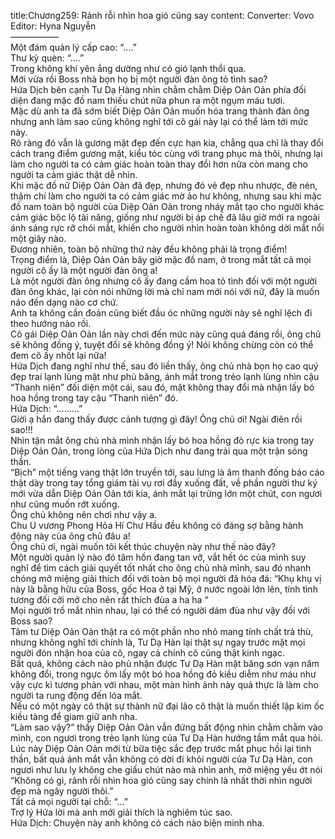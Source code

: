 title:Chương259: Rảnh rỗi nhìn hoa gió cũng say
content:
Converter: Vovo<br>Editor: Hyna Nguyễn<br>—————–<br>Một đám quản lý cấp cao: “….”<br>Thư kỳ quèn: “….”<br>Trong không khí yên ắng dường như có gió lạnh thổi qua.<br>Mới vừa rồi Boss nhà bọn họ bị một người đàn ông tỏ tình sao?<br>Hứa Dịch bên cạnh Tư Dạ Hàng nhìn chằm chằm Diệp Oản Oản phía đối diện đang mặc đồ nam thiếu chút nữa phun ra một ngụm máu tươi.<br>Mặc dù anh ta đã sớm biết Diệp Oản Oản muốn hóa trang thành đàn ông nhưng anh làm sao cũng không nghĩ tới cô gái này lại có thể làm tới mức này.<br>Rõ ràng đó vẫn là gương mặt đẹp đến cực hạn kia, chẳng qua chỉ là thay đổi cách trang điểm gương mặt, kiểu tóc cùng với trang phục mà thôi, nhưng lại làm cho người ta có cảm giác hoàn toàn thay đổi hơn nữa còn mang cho người ta cảm giác thật dễ nhìn.<br>Khi mặc đồ nữ Diệp Oản Oản đã đẹp, nhưng đó vẻ đẹp nhu nhược, đè nén, thậm chí làm cho người ta có cảm giác mờ ảo hư không, nhưng sau khi mặc đồ nam toàn bộ người của Diệp Oản Oản trong nháy mắt tạo cho người khác cảm giác bộc lộ tài năng, giống như người bị áp chế đã lâu giờ mới ra ngoài ánh sáng rực rỡ chói mắt, khiến cho người nhìn hoàn toàn không dời mắt nổi một giây nào.<br>Đương nhiên, toàn bộ những thứ này đều không phải là trọng điểm!<br>Trọng điểm là, Diệp Oản Oản bây giờ mặc đồ nam, ở trong mắt tất cả mọi người cô ấy là một người đàn ông a!<br>Là một người đàn ông nhưng cô ấy đang cầm hoa tỏ tình đối với một người đàn ông khác, lại còn nói những lời mà chỉ nam mới nói với nữ, đây là muốn náo đến dạng nào cơ chứ.<br>Anh ta không cần đoán cũng biết đầu óc những người này sẽ nghĩ lệch đi theo hướng nào rồi.<br>Cô gái Diệp Oản Oản lần này chơi đến mức này cũng quá đáng rồi, ông chủ sẽ không đồng ý, tuyệt đối sẽ không đồng ý! Nói không chừng còn có thể đem cô ấy nhốt lại nữa!<br>Hứa Dịch đang nghĩ như thế, sau đó liền thấy, ông chủ nhà bọn họ cao quý đẹp trai lạnh lùng mặt như phủ băng, ánh mắt trong trẻo lạnh lùng nhìn cậu “Thanh niên” đối diện một cái, sau đó, mặt không thay đổi mà nhận lấy bó hoa hồng trong tay cậu “Thanh niên” đó.<br>Hứa Dịch: “………”<br>Giời ạ hắn đang thấy được cảnh tượng gì đây! Ông chủ ơi! Ngài điên rồi sao!!!<br>Nhìn tận mắt ông chủ nhà mình nhận lấy bó hoa hồng đỏ rực kia trong tay Diệp Oản Oản, trong lòng của Hứa Dịch như đang trải qua một trận sóng thần.<br>“Bịch” một tiếng vang thật lớn truyền tới, sau lưng là âm thanh đống báo cáo thật dày trong tay tổng giám tài vụ rơi đầy xuống đất, về phần người thư ký mới vừa dẫn Diệp Oản Oản tới kia, ánh mắt lại trừng lớn một chút, con ngươi như cũng muốn rớt xuống.<br>Ông chủ không nên chơi như vậy a.<br>Chu U vương Phong Hỏa Hí Chư Hầu đều không có đáng sợ bằng hành động này của ông chủ đâu a!<br>Ông chủ ơi, ngài muốn tôi kết thúc chuyện này như thế nào đây?<br>Một người quản lý nào đó tâm hồn đang tan vỡ, vắt hết óc của mình suy nghĩ để tìm cách giải quyết tốt nhất cho ông chủ nhà mình, sau đó nhanh chóng mở miệng giải thích đối với toàn bộ mọi người đã hóa đá: “Khụ khụ vị này là bằng hữu của Boss, gốc Hoa ở tại Mỹ, ở nước ngoài lớn lên, tính tình tương đối cởi mở cho nên rất thích đùa a ha ha “<br>Mọi người trố mắt nhìn nhau, lại có thể có người dám đùa như vậy đối với Boss sao?<br>Tâm tư Diệp Oản Oản thật ra có một phần nho nhỏ mang tính chất trả thù, nhưng không nghĩ tới chính là, Tư Dạ Hàn lại thật sự ngay trước mặt mọi người đón nhận hoa của cô, ngay cả chính cô cũng thật kinh ngạc.<br>Bất quá, không cách nào phủ nhận được Tư Dạ Hàn mặt băng sơn vạn năm không đổi, trong ngực ôm lấy một bó hoa hồng đỏ kiều diễm như máu như vậy cực kì tương phản với nhau, một màn hình ảnh này quả thực là làm cho người ta rung động đến lóa mắt.<br>Nếu có một ngày cô thật sự thành nữ đại lão cô thật là muốn thiết lập kim ốc kiều tàng để giam giữ anh nha.<br>“Làm sao vậy?” thấy Diệp Oản Oản vẫn đứng bất động nhìn chằm chằm vào mình, con ngươi trong trẻo lạnh lùng của Tư Dạ Hàn hướng tầm mắt qua hỏi.<br>Lúc này Diệp Oản Oản mới từ bữa tiệc sắc đẹp trước mắt phục hồi lại tinh thần, bất quá ánh mắt vẫn không có dời đi khỏi người của Tư Dạ Hàn, con ngươi như lưu ly không che giấu chút nào mà nhìn anh, mở miệng yếu ớt nói “Không có gì, rảnh rỗi nhìn hoa gió cũng say chính là nhất thời nhìn người đẹp mà ngây người thôi.”<br>Tất cả mọi người tại chỗ: “…”<br>Trợ lý Hứa lời mà anh mới giải thích là nghiêm túc sao.<br>Hứa Dịch: Chuyện này anh không có cách nào biện minh nha.